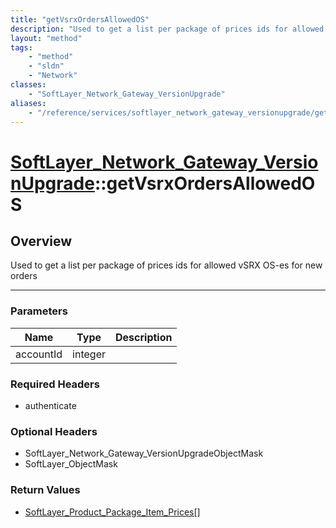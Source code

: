 ```yaml
---
title: "getVsrxOrdersAllowedOS"
description: "Used to get a list per package of prices ids for allowed vSRX OS-es for new orders"
layout: "method"
tags:
    - "method"
    - "sldn"
    - "Network"
classes:
    - "SoftLayer_Network_Gateway_VersionUpgrade"
aliases:
    - "/reference/services/softlayer_network_gateway_versionupgrade/getVsrxOrdersAllowedOS"
---
```

# [SoftLayer_Network_Gateway_VersionUpgrade](/reference/services/SoftLayer_Network_Gateway_VersionUpgrade)::getVsrxOrdersAllowedOS




## Overview 
Used to get a list per package of prices ids for allowed vSRX OS-es for new orders 



-----

### Parameters 
|Name | Type | Description |
| --- | --- | --- |
|accountId| integer| |


### Required Headers
* authenticate


### Optional Headers
* SoftLayer_Network_Gateway_VersionUpgradeObjectMask
* SoftLayer_ObjectMask

### Return Values
* <a href='/reference/datatypes/SoftLayer_Product_Package_Item_Prices'>SoftLayer_Product_Package_Item_Prices[] </a>




